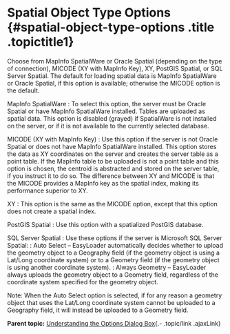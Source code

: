 Spatial Object Type Options {#spatial-object-type-options .title .topictitle1}
===========================

<div class="body conbody">

Choose from <span class="ph uicontrol">MapInfo SpatialWare</span> or
<span class="ph uicontrol">Oracle Spatial</span> (depending on the type
of connection), <span class="ph uicontrol">MICODE</span> (XY with
MapInfo Key), <span class="ph uicontrol">XY</span>, <span
class="ph uicontrol">PostGIS Spatial</span>, or <span
class="ph uicontrol">SQL Server Spatial</span>. The default for loading
spatial data is <span class="ph uicontrol">MapInfo SpatialWare</span> or
<span class="ph uicontrol">Oracle Spatial</span>, if this option is
available; otherwise the <span class="ph uicontrol">MICODE</span> option
is the default.

<span class="ph uicontrol">MapInfo SpatialWare</span>
:   To select this option, the server must be Oracle Spatial or have
    MapInfo SpatialWare installed. Tables are uploaded as spatial data.
    This option is disabled (grayed) if SpatialWare is not installed on
    the server, or if it is not available to the currently
    selected database.

<span class="ph uicontrol">MICODE (XY with MapInfo Key)</span>
:   Use this option if the server is not Oracle Spatial or does not have
    MapInfo SpatialWare installed. This option stores the data as XY
    coordinates on the server and creates the server table as a
    point table. If the MapInfo table to be uploaded is not a point
    table and this option is chosen, the centroid is abstracted and
    stored on the server table, if you instruct it to do so. The
    difference between <span class="ph uicontrol">XY</span> and <span
    class="ph uicontrol">MICODE</span> is that the <span
    class="ph uicontrol">MICODE</span> provides a MapInfo key as the
    spatial index, making its performance superior to <span
    class="ph uicontrol">XY</span>.

<span class="ph uicontrol">XY</span>
:   This option is the same as the <span
    class="ph uicontrol">MICODE</span> option, except that this option
    does not create a spatial index.

<span class="ph uicontrol">PostGIS Spatial</span>
:   Use this option with a spatialized PostGIS database.

<span class="ph uicontrol">SQL Server Spatial</span>
:   Use these options if the server is Microsoft SQL Server Spatial:
:   <span class="ph uicontrol">Auto Select</span> – EasyLoader
    automatically decides whether to upload the geometry object to a
    Geography field (if the geometry object is using a Lat/Long
    coordinate system) or to a Geometry field (if the geometry object is
    using another coordinate system).
:   <span class="ph uicontrol">Always Geometry</span> – EasyLoader
    always uploads the geometry object to a Geometry field, regardless
    of the coordinate system specified for the geometry object.

<div class="note note">

<span class="notetitle">Note:</span> When the <span
class="ph uicontrol">Auto Select</span> option is selected, if for any
reason a geometry object that uses the Lat/Long coordinate system cannot
be uploaded to a Geography field, it will instead be uploaded to a
Geometry field.

</div>

</div>

<div class="related-links" functx="http://www.functx.com">

<div class="related-links-title">

</div>

<div class="familylinks">

<div class="parentlink">

**Parent topic:** [Understanding the Options Dialog
Box](contents/../contents/understandingoptionsdialog.html){.-
.topic/link .ajaxLink}

</div>

</div>

</div>
